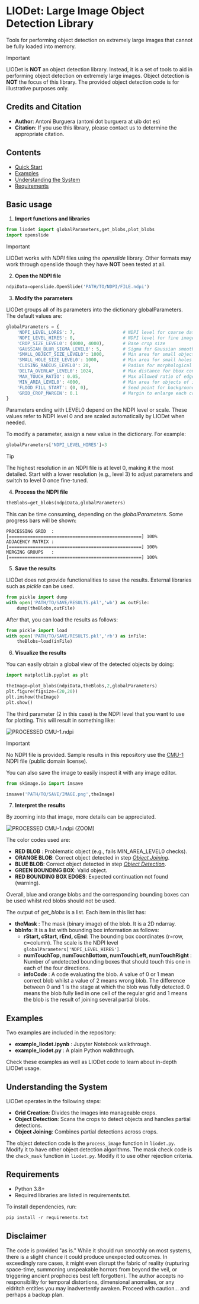 # LIODet: Large Image Object Detection Library

Tools for performing object detection on extremely large images that cannot be fully loaded into memory.

> [!IMPORTANT]
> LIODet is **NOT** an object detection library. Instead, it is a set of tools to aid in performing object detection on extremely large images. Object detection is **NOT** the focus of this library. The provided object detection code is for illustrative purposes only.

## Credits and Citation

- **Author**: Antoni Burguera (antoni dot burguera at uib dot es)
- **Citation**: If you use this library, please contact us to determine the appropriate citation.

## Contents

- [Quick Start](#quick-start)
- [Examples](#examples)
- [Understanding the System](#understanding-the-system)
- [Requirements](#requirements)

## Basic usage

1. **Import functions and libraries**

```python
from liodet import globalParameters,get_blobs,plot_blobs
import openslide

```

> [!IMPORTANT] 
> LIODet works with *NDPI* files using the *openslide* library. Other formats may work through openslide though they have **NOT** been tested at all.

2. **Open the NDPI file**

```python
ndpiData=openslide.OpenSlide('PATH/TO/NDPI/FILE.ndpi')
```

3. **Modify the parameters**

LIODet groups all of its parameters into the dictionary globalParameters. The default values are:

```python
globalParameters = {
    'NDPI_LEVEL_LORES': 7,                  # NDPI level for coarse data check
    'NDPI_LEVEL_HIRES': 0,                  # NDPI level for fine image proc.
    'CROP_SIZE_LEVEL0': (4000, 4000),       # Base crop size
    'GAUSSIAN_BLUR_SIGMA_LEVEL0': 5,        # Sigma for Gaussian smoothing
    'SMALL_OBJECT_SIZE_LEVEL0': 1000,       # Min area for small objects
    'SMALL_HOLE_SIZE_LEVEL0': 1000,         # Min area for small holes
    'CLOSING_RADIUS_LEVEL0': 20,            # Radius for morphological closing
    'DELTA_OVERLAP_LEVEL0': 1024,           # Max distance for bbox contiguity
    'MAX_TOUCH_RATIO': 0.05,                # Max allowed ratio of edge pixels
    'MIN_AREA_LEVEL0': 4000,                # Min area for objects of interest
    'FLOOD_FILL_START': (0, 0),             # Seed point for background fill
    'GRID_CROP_MARGIN': 0.1                 # Margin to enlarge each crop area
}

```

Parameters ending with LEVEL0 depend on the NDPI level or scale. These values refer to NDPI level 0 and are scaled automatically by LIODet when needed.

To modify a parameter, assign a new value in the dictionary. For example:

```python
globalParameters['NDPI_LEVEL_HIRES']=3
```

> [!TIP] 
> The highest resolution in an NDPI file is at level 0, making it the most detailed. Start with a lower resolution (e.g., level 3) to adjust parameters and switch to level 0 once fine-tuned.

4. **Process the NDPI file**

```python
theBlobs=get_blobs(ndpiData,globalParameters)
```

This can be time consuming, depending on the *globalParameters*. Some progress bars will be shown:

```
PROCESSING GRID  : [==================================================] 100%
ADJACENCY MATRIX : [==================================================] 100%
MERGING GROUPS   : [==================================================] 100%
```

5. **Save the results**

LIODet does not provide functionalities to save the results. External libraries such as *pickle* can be used.

```python
from pickle import dump
with open('PATH/TO/SAVE/RESULTS.pkl','wb') as outFile:
    dump(theBlobs,outFile)
```

After that, you can load the results as follows:

```python
from pickle import load
with open('PATH/TO/SAVE/RESULTS.pkl','rb') as inFile:
    theBlobs=load(inFile)
```

6. **Visualize the results**

You can easily obtain a global view of the detected objects by doing:

```python
import matplotlib.pyplot as plt

theImage=plot_blobs(ndpiData,theBlobs,2,globalParameters)
plt.figure(figsize=(20,20))
plt.imshow(theImage)
plt.show()
```

The third parameter (2 in this case) is the NDPI level that you want to use for plotting. This will result in something like:

![PROCESSED CMU-1.ndpi](IMG/SAMPLE1.png)

> [!IMPORTANT]
> No NDPI file is provided. Sample results in this repository use the [CMU-1](https://cytomine.com/collection/cmu-1/cmu-1-ndpi) NDPI file (public domain license).

You can also save the image to easily inspect it with any image editor.

```python
from skimage.io import imsave

imsave('PATH/TO/SAVE/IMAGE.png',theImage)
```

7. **Interpret the results**

By zooming into that image, more details can be appreciated.

![PROCESSED CMU-1.ndpi (ZOOM)](IMG/SAMPLE1_DETAIL.png)

The color codes used are:

* **RED BLOB** : Problematic object (e.g., fails MIN_AREA_LEVEL0 checks).
* **ORANGE BLOB**: Correct object detected in step [*Object Joining*](#understanding-the-system).
* **BLUE BLOB**: Correct object detected in step [*Object Detection*](#understanding-the-system).
* **GREEN BOUNDING BOX**: Valid object.
* **RED BOUNDING BOX EDGES**: Expected continuation not found (warning).

Overall, blue and orange blobs and the corresponding bounding boxes can be used whilst red blobs should not be used.

The output of *get_blobs* is a list. Each item in this list has:

* **theMask** : The mask (binary image) of the blob. It is a 2D ndarray.
* **bbInfo**: It is a list with bounding box information as follows:
    * **rStart, cStart, rEnd, cEnd**: The bounding box coordinates (r=row, c=column). The scale is the NDPI level `globalParameters['NDPI_LEVEL_HIRES']`.
    * **numTouchTop, numTouchBottom, numTouchLeft, numTouchRight** : Number of undetected bounding boxes that should touch this one in each of the four directions.
    * **infoCode** : A code evaluating the blob. A value of 0 or 1 mean correct blob whilst a value of 2 means wrong blob. The difference between 0 and 1 is the stage at which the blob was fully detected. 0 means the blob fully lied in one cell of the regular grid and 1 means the blob is the result of joining several partial blobs.

## Examples

Two examples are included in the repository:

* **example_liodet.ipynb** : Jupyter Notebook walkthrough.
* **example_liodet.py** : A plain Python walkthrough.

Check these examples as well as LIODet code to learn about in-depth LIODet usage.

## Understanding the System

LIODet operates in the following steps:

* **Grid Creation**: Divides the images into manageable crops.
* **Object Detection**: Scans the crops to detect objects and handles partial detections.
* **Object Joining**: Combines partial detections across crops.

The object detection code is the `process_image` function in `liodet.py`. Modify it to have other object detection algorithms. The mask check code is the `check_mask` function in `liodet.py`. Modify it to use other rejection criteria.

## Requirements

* Python 3.8+
* Required libraries are listed in requirements.txt.

To install dependencies, run:

```python
pip install -r requirements.txt
```

## Disclaimer
The code is provided "as is." While it should run smoothly on most systems, there is a slight chance it could produce unexpected outcomes. In exceedingly rare cases, it might even disrupt the fabric of reality (rupturing space-time, summoning unspeakable horrors from beyond the veil, or triggering ancient prophecies best left forgotten). The author accepts no responsibility for temporal distortions, dimensional anomalies, or any eldritch entities you may inadvertently awaken. Proceed with caution... and perhaps a backup plan.